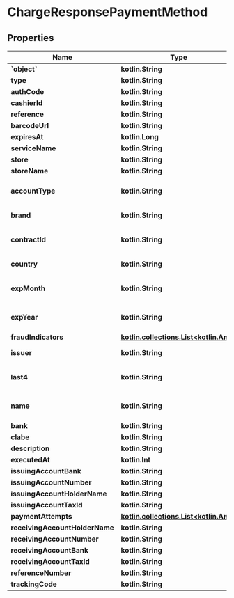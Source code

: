 
# ChargeResponsePaymentMethod

## Properties
Name | Type | Description | Notes
------------ | ------------- | ------------- | -------------
**&#x60;object&#x60;** | **kotlin.String** |  | 
**type** | **kotlin.String** |  |  [optional]
**authCode** | **kotlin.String** |  |  [optional]
**cashierId** | **kotlin.String** |  |  [optional]
**reference** | **kotlin.String** |  |  [optional]
**barcodeUrl** | **kotlin.String** |  |  [optional]
**expiresAt** | **kotlin.Long** |  |  [optional]
**serviceName** | **kotlin.String** |  |  [optional]
**store** | **kotlin.String** |  |  [optional]
**storeName** | **kotlin.String** |  |  [optional]
**accountType** | **kotlin.String** | Account type of the card |  [optional]
**brand** | **kotlin.String** | Brand of the card |  [optional]
**contractId** | **kotlin.String** | Id sent for recurrent charges. |  [optional]
**country** | **kotlin.String** | Country of the card |  [optional]
**expMonth** | **kotlin.String** | Expiration month of the card |  [optional]
**expYear** | **kotlin.String** | Expiration year of the card |  [optional]
**fraudIndicators** | [**kotlin.collections.List&lt;kotlin.Any&gt;**](kotlin.Any.md) |  |  [optional]
**issuer** | **kotlin.String** | Issuer of the card |  [optional]
**last4** | **kotlin.String** | Last 4 digits of the card |  [optional]
**name** | **kotlin.String** | Name of the cardholder |  [optional]
**bank** | **kotlin.String** |  |  [optional]
**clabe** | **kotlin.String** |  |  [optional]
**description** | **kotlin.String** |  |  [optional]
**executedAt** | **kotlin.Int** |  |  [optional]
**issuingAccountBank** | **kotlin.String** |  |  [optional]
**issuingAccountNumber** | **kotlin.String** |  |  [optional]
**issuingAccountHolderName** | **kotlin.String** |  |  [optional]
**issuingAccountTaxId** | **kotlin.String** |  |  [optional]
**paymentAttempts** | [**kotlin.collections.List&lt;kotlin.Any&gt;**](kotlin.Any.md) |  |  [optional]
**receivingAccountHolderName** | **kotlin.String** |  |  [optional]
**receivingAccountNumber** | **kotlin.String** |  |  [optional]
**receivingAccountBank** | **kotlin.String** |  |  [optional]
**receivingAccountTaxId** | **kotlin.String** |  |  [optional]
**referenceNumber** | **kotlin.String** |  |  [optional]
**trackingCode** | **kotlin.String** |  |  [optional]




